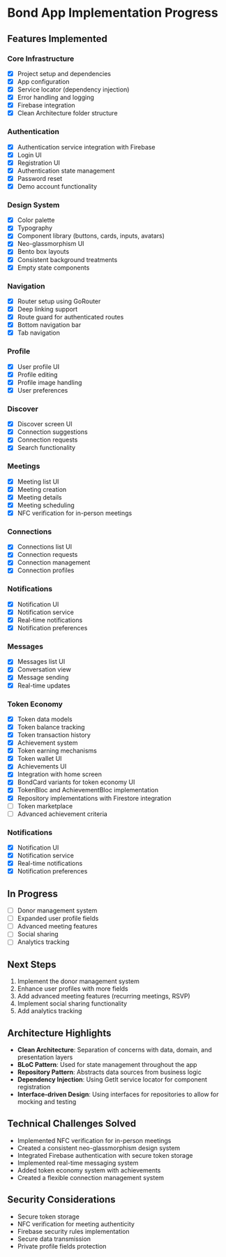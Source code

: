 # Bond App Implementation Progress

## Features Implemented

### Core Infrastructure
- [x] Project setup and dependencies
- [x] App configuration
- [x] Service locator (dependency injection)
- [x] Error handling and logging
- [x] Firebase integration
- [x] Clean Architecture folder structure

### Authentication
- [x] Authentication service integration with Firebase
- [x] Login UI
- [x] Registration UI
- [x] Authentication state management
- [x] Password reset
- [x] Demo account functionality

### Design System
- [x] Color palette
- [x] Typography
- [x] Component library (buttons, cards, inputs, avatars)
- [x] Neo-glassmorphism UI
- [x] Bento box layouts
- [x] Consistent background treatments
- [x] Empty state components

### Navigation
- [x] Router setup using GoRouter
- [x] Deep linking support
- [x] Route guard for authenticated routes
- [x] Bottom navigation bar
- [x] Tab navigation

### Profile
- [x] User profile UI
- [x] Profile editing
- [x] Profile image handling
- [x] User preferences

### Discover
- [x] Discover screen UI
- [x] Connection suggestions
- [x] Connection requests
- [x] Search functionality

### Meetings
- [x] Meeting list UI
- [x] Meeting creation
- [x] Meeting details
- [x] Meeting scheduling
- [x] NFC verification for in-person meetings

### Connections
- [x] Connections list UI
- [x] Connection requests
- [x] Connection management
- [x] Connection profiles

### Notifications
- [x] Notification UI
- [x] Notification service
- [x] Real-time notifications
- [x] Notification preferences

### Messages
- [x] Messages list UI
- [x] Conversation view
- [x] Message sending
- [x] Real-time updates

### Token Economy
- [x] Token data models
- [x] Token balance tracking
- [x] Token transaction history
- [x] Achievement system
- [x] Token earning mechanisms
- [x] Token wallet UI
- [x] Achievements UI
- [x] Integration with home screen
- [x] BondCard variants for token economy UI
- [x] TokenBloc and AchievementBloc implementation
- [x] Repository implementations with Firestore integration
- [ ] Token marketplace
- [ ] Advanced achievement criteria

### Notifications
- [x] Notification UI
- [x] Notification service
- [x] Real-time notifications
- [x] Notification preferences

## In Progress
- [ ] Donor management system
- [ ] Expanded user profile fields
- [ ] Advanced meeting features
- [ ] Social sharing
- [ ] Analytics tracking

## Next Steps
1. Implement the donor management system
2. Enhance user profiles with more fields
3. Add advanced meeting features (recurring meetings, RSVP)
4. Implement social sharing functionality
5. Add analytics tracking

## Architecture Highlights

- **Clean Architecture**: Separation of concerns with data, domain, and presentation layers
- **BLoC Pattern**: Used for state management throughout the app
- **Repository Pattern**: Abstracts data sources from business logic
- **Dependency Injection**: Using GetIt service locator for component registration
- **Interface-driven Design**: Using interfaces for repositories to allow for mocking and testing

## Technical Challenges Solved

- Implemented NFC verification for in-person meetings
- Created a consistent neo-glassmorphism design system
- Integrated Firebase authentication with secure token storage
- Implemented real-time messaging system
- Added token economy system with achievements
- Created a flexible connection management system

## Security Considerations

- Secure token storage
- NFC verification for meeting authenticity
- Firebase security rules implementation
- Secure data transmission
- Private profile fields protection